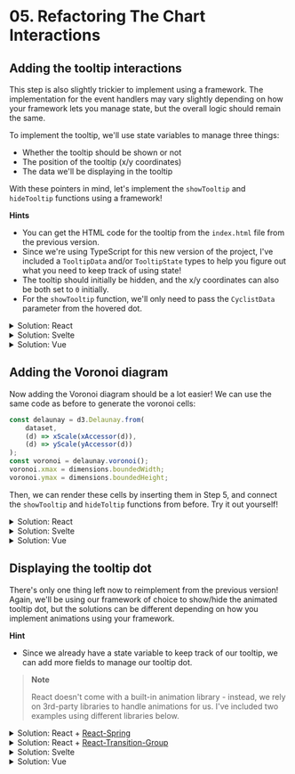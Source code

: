 # 05. Refactoring The Chart Interactions

## Adding the tooltip interactions

This step is also slightly trickier to implement using a framework. The implementation for the event handlers may vary slightly depending on how your framework lets you manage state, but the overall logic should remain the same.

To implement the tooltip, we'll use state variables to manage three things:

- Whether the tooltip should be shown or not
- The position of the tooltip (x/y coordinates)
- The data we'll be displaying in the tooltip

With these pointers in mind, let's implement the `showTooltip` and `hideTooltip` functions using a framework!

**Hints**

- You can get the HTML code for the tooltip from the `index.html` file from the previous version.
- Since we're using TypeScript for this new version of the project, I've included a `TooltipData` and/or `TooltipState` types to help you figure out what you need to keep track of using state!
- The tooltip should initially be hidden, and the x/y coordinates can also be both set to `0` initially.
- For the `showTooltip` function, we'll only need to pass the `CyclistData` parameter from the hovered dot.

<details>
	<summary>Solution: React</summary>

Setup the interaction event handlers:

```tsx
//* Step 7a. Handle interactions
const [tooltip, setTooltip] = React.useState<TooltipState>({
	show: false,
	coords: {
		x: 0,
		y: 0,
	},
});

function showTooltip(d: CyclistData) {
	const formatTime = d3.timeFormat("%M:%S");
	const x = xScale(xAccessor(d)) + dimensions.margin.left;
	const y = yScale(yAccessor(d)) + dimensions.margin.top;

	setTooltip({
		show: true,
		coords: { x, y },
		data: {
			name: d.Name,
			nationality: d.Nationality,
			year: xAccessor(d),
			time: formatTime(yAccessor(d)),
			doping: d.Doping,
		},
	});
}

function hideTooltip() {
	setTooltip((prevState) => ({
		...prevState,
		show: false,
	}));
}
```

Then, display the tooltip data:

```tsx
{
	/* Step 7b. Create interactions */
}
<div
	id="tooltip"
	className="tooltip"
	style={{
		opacity: tooltip.show ? 1 : 0,
		transform: `translate(calc(${tooltip.coords.x}px - 50%), calc(${tooltip.coords.y}px - 100%))`,
	}}
	data-year={tooltip.data?.year ?? null}
	data-doping={!!tooltip.data?.doping}
>
	<div className="tooltip-athlete">
		<span id="name">{tooltip.data?.name}</span>:{" "}
		<span id="nationality">{tooltip.data?.nationality}</span>
	</div>
	<div className="tooltip-date">
		Year: <span id="year">{tooltip.data?.year}</span>, Time:{" "}
		<span id="time">{tooltip.data?.time}</span>
	</div>
	<p id="doping" style={{ display: tooltip.data?.doping ? "block" : "none" }}>
		{tooltip.data?.doping}
	</p>
</div>;
```

Finally, hook up the event handlers to the dots:

```tsx
{
	/* Step 5. Draw data */
}
{
	dataset.map((data, idx) => (
		<circle
			key={idx}
			className="dot"
			data-xvalue={xAccessor(data)}
			data-yvalue={yAccessor(data)}
			data-doping={colorAccessor(data)}
			cx={xScale(xAccessor(data))}
			cy={yScale(yAccessor(data))}
			r="5"
			onMouseEnter={() => showTooltip(data)}
			onMouseLeave={() => hideTooltip()}
		/>
	));
}
```

</details>

<details>
	<summary>Solution: Svelte</summary>

Setup the interaction event handlers:

```svelte
<script lang="ts">
	/* ... */

	//* Step 7a. Handle interactions
	let isTooltipVisible = false;
	let tooltipPosition = {
		x: 0,
		y: 0
	};

	let tooltipData: TooltipData | undefined;

	function showTooltip(d: CyclistData) {
		const formatTime = d3.timeFormat("%M:%S");
		const x = xScale(xAccessor(d)) + dimensions.margin.left;
		const y = yScale(yAccessor(d)) + dimensions.margin.top;

		isTooltipVisible = true;
		tooltipPosition = { x, y };
		tooltipData = {
			name: d.Name,
			nationality: d.Nationality,
			year: xAccessor(d),
			time: formatTime(yAccessor(d)),
			doping: d.Doping,
		}
	}

	function hideTooltip() {
		isTooltipVisible = false;
	}
</script>
```

Then, display the tooltip data:

```svelte
<!-- Step 7b. Create interactions -->
<div
	id="tooltip"
	class="tooltip"
	style="
		opacity: {isTooltipVisible ? 1 : 0};
		transform: translate(calc({tooltipPosition.x}px - 50%), calc({tooltipPosition.y}px - 100%));
	"
	data-year={tooltipData?.year ?? null}
	data-doping={!!tooltipData?.doping}
>
	<div class="tooltip-athlete">
		<span id="name">{tooltipData?.name}</span>:{" "}
		<span id="nationality">{tooltipData?.nationality}</span>
	</div>
	<div class="tooltip-date">
		Year: <span id="year">{tooltipData?.year}</span>, Time:{" "}
		<span id="time">{tooltipData?.time}</span>
	</div>
	<p
		id="doping"
		style="display: {tooltipData?.doping ? "block" : "none"}"
	>
		{tooltipData?.doping}
	</p>
</div>
```

Finally, hook up the event handlers to the dots:

```svelte
<!-- Step 5. Draw data -->
<circle
	class="dot"
	data-xvalue={xAccessor(data)}
	data-yvalue={yAccessor(data)}
	data-doping={colorAccessor(data)}
	cx={xScale(xAccessor(data))}
	cy={yScale(yAccessor(data))}
	r="5"
	on:mouseenter={() => showTooltip(data)}
	on:mouseleave={() => hideTooltip()}
/>
```

</details>

<details>
	<summary>Solution: Vue</summary>

Setup the interaction event handlers:

```vue
<script setup lang="ts">
import { reactive } from "vue";

/* ... */

//* Step 7a. Handle interactions
const tooltipState: TooltipState = reactive({
	show: false,
	coords: {
		x: 0,
		y: 0,
	},
});

function showTooltip(d: CyclistData) {
	const formatTime = d3.timeFormat("%M:%S");
	const x = xScale(xAccessor(d)) + dimensions.margin.left;
	const y = yScale(yAccessor(d)) + dimensions.margin.top;

	tooltipState.show = true;
	tooltipState.coords = { x, y };
	tooltipState.data = {
		name: d.Name,
		nationality: d.Nationality,
		year: xAccessor(d),
		time: formatTime(yAccessor(d)),
		doping: d.Doping,
	};
}

function hideTooltip() {
	tooltipState.show = false;
}
</script>
```

Then, display the tooltip data:

```vue
<template>
	<!-- ... -->

	<!-- Step 7b. Create interactions -->
	<div
		id="tooltip"
		class="tooltip"
		:style="`
			opacity: ${tooltipState.show ? 1 : 0};
			transform: translate(calc(${tooltipState.coords.x}px - 50%), calc(${
			tooltipState.coords.y
		}px - 100%));
		`"
		:data-year="tooltipState.data?.year ?? null"
		:data-doping="!!tooltipState.data?.doping"
	>
		<div className="tooltip-athlete">
			<span id="name">{{ tooltipState.data?.name }}</span
			>:
			<span id="nationality">{{ tooltipState.data?.nationality }}</span>
		</div>
		<div className="tooltip-date">
			Year: <span id="year">{{ tooltipState.data?.year }}</span
			>, Time:
			<span id="time">{{ tooltipState.data?.time }}</span>
		</div>
		<p
			id="doping"
			:style="`display: ${tooltipState.data?.doping ? 'block' : 'none'}`"
		>
			{{ tooltipState.data?.doping }}
		</p>
	</div>
</template>
```

Finally, hook up the event handlers to the dots:

```vue
<template>
	<!-- ... -->

	<!-- Step 5. Draw data -->
	<circle
		v-for="data in dataset"
		class="dot"
		:data-xvalue="xAccessor(data)"
		:data-yvalue="yAccessor(data)"
		:data-doping="colorAccessor(data)"
		:cx="xScale(xAccessor(data))"
		:cy="yScale(yAccessor(data))"
		r="5"
		@mouseenter="showTooltip(data)"
		@mouseleave="hideTooltip"
	/>
</template>
```

</details>

## Adding the Voronoi diagram

Now adding the Voronoi diagram should be a lot easier! We can use the same code as before to generate the voronoi cells:

```ts
const delaunay = d3.Delaunay.from(
	dataset,
	(d) => xScale(xAccessor(d)),
	(d) => yScale(yAccessor(d))
);
const voronoi = delaunay.voronoi();
voronoi.xmax = dimensions.boundedWidth;
voronoi.ymax = dimensions.boundedHeight;
```

Then, we can render these cells by inserting them in Step 5, and connect the `showTooltip` and `hideToltip` functions from before. Try it out yourself!

<details>
	<summary>Solution: React</summary>

```tsx
{
	dataset.map((data, idx) => (
		<path
			key={idx}
			className="voronoi"
			d={voronoi.renderCell(idx)}
			onMouseEnter={() => showTooltip(data)}
			onMouseLeave={() => hideTooltip()}
		/>
	));
}
```

</details>

<details>
	<summary>Solution: Svelte</summary>

```svelte
{#each dataset as data, idx}
	<!-- ... -->
	<path
		class="voronoi"
		d={voronoi.renderCell(idx)}
		on:mouseenter={() => showTooltip(data)}
		on:mouseleave={() => hideTooltip()}
	/>
{/each}
```

</details>

<details>
	<summary>Solution: Vue</summary>

```vue
<template>
	<!-- ... -->
	<path
		v-for="(data, idx) in dataset"
		class="voronoi"
		:d="voronoi.renderCell(idx)"
		@mouseenter="showTooltip(data)"
		@mouseleave="hideTooltip"
	/>
</template>
```

</details>

## Displaying the tooltip dot

There's only one thing left now to reimplement from the previous version! Again, we'll be using our framework of choice to show/hide the animated tooltip dot, but the solutions can be different depending on how you implement animations using your framework.

**Hint**

- Since we already have a state variable to keep track of our tooltip, we can add more fields to manage our tooltip dot.

> **Note**
>
> React doesn't come with a built-in animation library - instead, we rely on 3rd-party libraries to handle animations for us. I've included two examples using different libraries below.

<details>
	<summary>Solution: React + <a href="https://www.react-spring.dev/" target="_blank">React-Spring</a></summary>

Add more data to our tooltip state:

```tsx
type TooltipState = {
	/* ... */
	dot?: [
		{
			cx: number;
			cy: number;
			doping: boolean;
		}
	];
};
```

```tsx
setTooltip({
	/* ... */
	dot: [
		{
			cx: xScale(xAccessor(d)),
			cy: yScale(yAccessor(d)),
			doping: !!d.Doping,
		},
	],
});
```

Then, use React Spring to handle the animations:

```tsx
// Import these from react-spring:
import { useTransition, animated, config } from "@react-spring/web";

/* ... */

// Then, configure the animations for the tooltip dot:
const transitions = useTransition(tooltip.show ? tooltip.dot : undefined, {
	from: { r: 0 },
	enter: { r: 7 },
	leave: { r: 0 },
	config: config.wobbly,
});
```

```tsx
{
	/* Step 6. Draw peripherals */
}
{
	transitions(({ r }, dot) =>
		dot ? (
			<animated.circle
				className="tooltip-dot"
				data-doping={dot.doping}
				cx={dot.cx}
				cy={dot.cy}
				r={r}
				style={{ pointerEvents: "none" }}
			/>
		) : null
	);
}
```

</details>

<details>
	<summary>Solution: React + <a href="https://reactcommunity.org/react-transition-group/" target="_blank">React-Transition-Group</a></summary>

Add more data to our tooltip state:

```tsx
type TooltipState = {
	/* ... */
	dot?: {
		cx: number;
		cy: number;
	};
};
```

```tsx
setTooltip({
	/* ... */
	dot: {
		cx: xScale(xAccessor(d)),
		cy: yScale(yAccessor(d)),
	},
});
```

Then, use React Transition Group to handle the animations:

```tsx
{
	/* Step 6. Draw peripherals */
}
<TransitionGroup component={null}>
	<CSSTransition
		key={tooltip.show ? `${tooltip.dot?.cx}-${tooltip.dot?.cy}` : "hide"}
		timeout={{ enter: 250, exit: 500 }}
		classNames="tooltip-dot"
		unmountOnExit
	>
		{tooltip.show ? (
			<circle
				className="tooltip-dot"
				data-doping={!!tooltip.data?.doping}
				cx={tooltip.dot?.cx || 0}
				cy={tooltip.dot?.cy || 0}
				style={{
					pointerEvents: "none",
				}}
			/>
		) : (
			//? This is just to let <TransitionGroup /> trigger
			//? the exit animation when hiding the tooltip
			<g />
		)}
	</CSSTransition>
</TransitionGroup>;
```

</details>

<details>
	<summary>Solution: Svelte</summary>

Add more data to our tooltip state:

```svelte
<script lang="ts">
	/* ... */

	let tooltipDot: { cx: number; cy: number } | null = null;

	function showTooltip(d: CyclistData) {
		/* ... */
		tooltipDot = {
			cx: xScale(xAccessor(d)),
			cy: yScale(yAccessor(d)),
		};
	}

	function hideTooltip() {
		/* ... */
		tooltipDot = null;
	}
</script>
```

Next, create a custom transition function for the dot:

```svelte
<script lang="ts">
	/* ... */

	function animateDot(node, params?) {
		return {
			delay: params.delay || 0,
			duration: params.duration || 400,
			easing: params.easing || sineIn,
			css: (t) => `r: ${t * 7}`
		};
	}
</script>
```

Finally, display the tooltip dot:

```svelte
<!-- ... -->

<!-- Step 6. Draw peripherals -->
{#key tooltipDot}
	{#if isTooltipVisible}
		<circle
			in:animateDot="{{ duration: 250 }}"
			out:animateDot="{{ duration: 500, easing: sineOut }}"
			class="tooltip-dot"
			data-doping={!!tooltipData?.doping}
			cx={tooltipDot?.cx}
			cy={tooltipDot?.cy}
			style="pointer-events: none; r: 7"
		/>
	{/if}
{/key}
```

</details>

<details>
	<summary>Solution: Vue</summary>

Add more data to our tooltip state:

```vue
<script setup lang="ts">
type TooltipState = {
	/* ... */
	dot?: {
		cx: number;
		cy: number;
	};
};

/* ... */

function showTooltip(d: CyclistData) {
	/* ... */
	tooltipState.dot = {
		cx: xScale(xAccessor(d)),
		cy: yScale(yAccessor(d)),
	};
}
</script>
```

Then, use Vue Transitions to display the tooltip dot:

```vue
<template>
	<!-- ... -->

	<!-- Step 6. Draw peripherals -->
	<Transition>
		<circle
			v-if="tooltipState.show"
			:key="`${tooltipState.dot?.cx}-${tooltipState.dot?.cy}`"
			class="tooltip-dot"
			:data-doping="!!tooltipState.data?.doping"
			:cx="tooltipState.dot?.cx || 0"
			:cy="tooltipState.dot?.cy || 0"
			r="7"
			style="pointer-events: none"
		/>
	</Transition>
</template>
```

</details>
